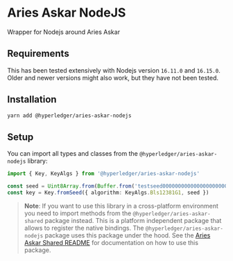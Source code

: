 # Aries Askar NodeJS

Wrapper for Nodejs around Aries Askar

## Requirements

This has been tested extensively with Nodejs version `16.11.0` and `16.15.0`.
Older and newer versions might also work, but they have not been tested.

## Installation

```sh
yarn add @hyperledger/aries-askar-nodejs
```

## Setup

You can import all types and classes from the `@hyperledger/aries-askar-nodejs` library:

```typescript
import { Key, KeyAlgs } from '@hyperledger/aries-askar-nodejs'

const seed = Uint8Array.from(Buffer.from('testseed000000000000000000000001'))
const key = Key.fromSeed({ algorithm: KeyAlgs.Bls12381G1, seed })
```

> **Note**: If you want to use this library in a cross-platform environment you need to import methods from the `@hyperledger/aries-askar-shared` package instead. This is a platform independent package that allows to register the native bindings. The `@hyperledger/aries-askar-nodejs` package uses this package under the hood. See the [Aries Askar Shared README](https://github.com/hyperledger/aries-askar/tree/main/wrappers/javascript/aries-askar-shared/README.md) for documentation on how to use this package.
